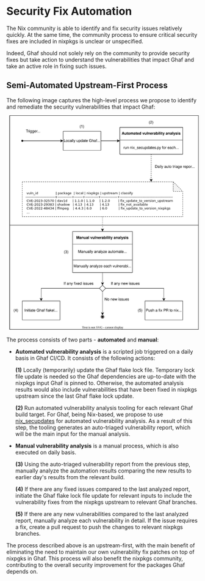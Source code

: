 <!--
    Copyright 2023 TII (SSRC) and the Ghaf contributors
    SPDX-License-Identifier: CC-BY-SA-4.0
-->

# Security Fix Automation

The Nix community is able to identify and fix security issues relatively quickly. At the same time, the community process to ensure critical security fixes are included in nixpkgs is unclear or unspecified.

Indeed, Ghaf should not solely rely on the community to provide security fixes but take action to understand the vulnerabilities that impact Ghaf and take an active role in fixing such issues.

## Semi-Automated Upstream-First Process

The following image captures the high-level process we propose to identify and remediate the security vulnerabilities that impact Ghaf:

![Security Fix Automation](../img/ghaf-security-fix-automation.drawio.svg "Ghaf Security Fix Automation")

The process consists of two parts - **automated** and **manual**:

- **Automated vulnerability analysis** is a scripted job triggered on a daily basis in Ghaf CI/CD. It consists of the following actions:

  **(1)** Locally (temporarily) update the Ghaf flake lock file. Temporary lock file update is needed so the Ghaf dependencies are up-to-date with the nixpkgs input Ghaf is pinned to. Otherwise, the automated analysis results would also include vulnerabilities that have been fixed in nixpkgs upstream since the last Ghaf flake lock update.

  **(2)** Run automated vulnerability analysis tooling for each relevant Ghaf build target. For Ghaf, being Nix-based, we propose to use [nix_secupdates](https://github.com/tiiuae/sbomnix/tree/main/scripts/nixupdate#nix_secupdates) for automated vulnerability analysis. As a result of this step, the tooling generates an auto-triaged vulnerability report, which will be the main input for the manual analysis.

- **Manual vulnerability analysis** is a manual process, which is also executed on daily basis.

  **(3)** Using the auto-triaged vulnerability report from the previous step, manually analyze the automation results comparing the new results to earlier day's results from the relevant build.

  **(4)** If there are any fixed issues compared to the last analyzed report, initiate the Ghaf flake lock file update for relevant inputs to include the vulnerability fixes from the nixpkgs upstream to relevant Ghaf branches.

  **(5)** If there are any new vulnerabilities compared to the last analyzed report, manually analyze each vulnerability in detail. If the issue requires a fix, create a pull request to push the changes to relevant nixpkgs branches.

The process described above is an upstream-first, with the main benefit of eliminating the need to maintain our own vulnerability fix patches on top of nixpgks in Ghaf. This process will also benefit the nixpkgs community, contributing to the overall security improvement for the packages Ghaf depends on.
